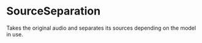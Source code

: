 # SourceSeparation
Takes the original audio and separates its sources depending on the model in use.
